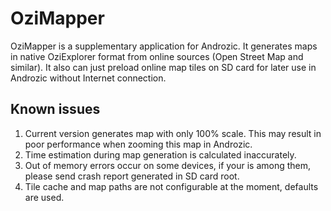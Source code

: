 OziMapper
=========

OziMapper is a supplementary application for Androzic. It generates maps in native OziExplorer format from online sources (Open Street Map and similar). It also can just preload online map tiles on SD card for later use in Androzic without Internet connection.

Known issues
------------

1. Current version generates map with only 100% scale. This may result in poor performance when zooming this map in Androzic.
2. Time estimation during map generation is calculated inaccurately.
3. Out of memory errors occur on some devices, if your is among them, please send crash report generated in SD card root.
4. Tile cache and map paths are not configurable at the moment, defaults are used.

